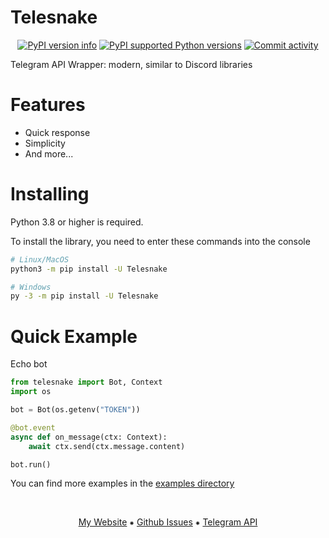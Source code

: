 # Telesnake

<p align="center">
     <a href="https://pypi.org/project/Telesnake/"><img src="https://img.shields.io/pypi/v/Telesnake.svg?style=flat-square" alt="PyPI version info" /></a>
    <a href="https://pypi.org/project/Telesnake/"><img src="https://img.shields.io/pypi/pyversions/Telesnake.svg?style=flat-square" alt="PyPI supported Python versions" /></a>
    <a href="https://github.com/art3m4ik3/telesnake/commits"><img src="https://img.shields.io/github/commit-activity/w/art3m4ik3/Telesnake.svg?style=flat-square" alt="Commit activity" /></a>
</p>

Telegram API Wrapper: modern, similar to Discord libraries

# Features
* Quick response
* Simplicity
* And more...

# Installing
Python 3.8 or higher is required.

To install the library, you need to enter these commands into the console
```bash
# Linux/MacOS
python3 -m pip install -U Telesnake

# Windows
py -3 -m pip install -U Telesnake
```

# Quick Example
Echo bot
```py
from telesnake import Bot, Context
import os

bot = Bot(os.getenv("TOKEN"))

@bot.event
async def on_message(ctx: Context):
    await ctx.send(ctx.message.content)

bot.run()
```
You can find more examples in the [examples directory](https://github.com/art3m4ik3/telesnake/tree/main/examples)

<br>
<p align="center">
    <a href="https://ll-u.ru">My Website</a>
    ⁕
    <a href="https://github.com/art3m4ik3/telesnake/issues">Github Issues</a>
    ⁕
    <a href="https://core.telegram.org/bots/api">Telegram API</a>
</p>
<br>
